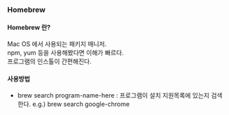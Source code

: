 ### Homebrew

#### Homebrew 란?
Mac OS 에서 사용되는 패키지 매니저.  
npm, yum 등을 사용해봤다면 이해가 빠르다.  
프로그램의 인스톨이 간편해진다.

#### 사용방법
* brew search program-name-here : 프로그램이 설치 지원목록에 있는지 검색한다.
e.g.) brew search google-chrome
